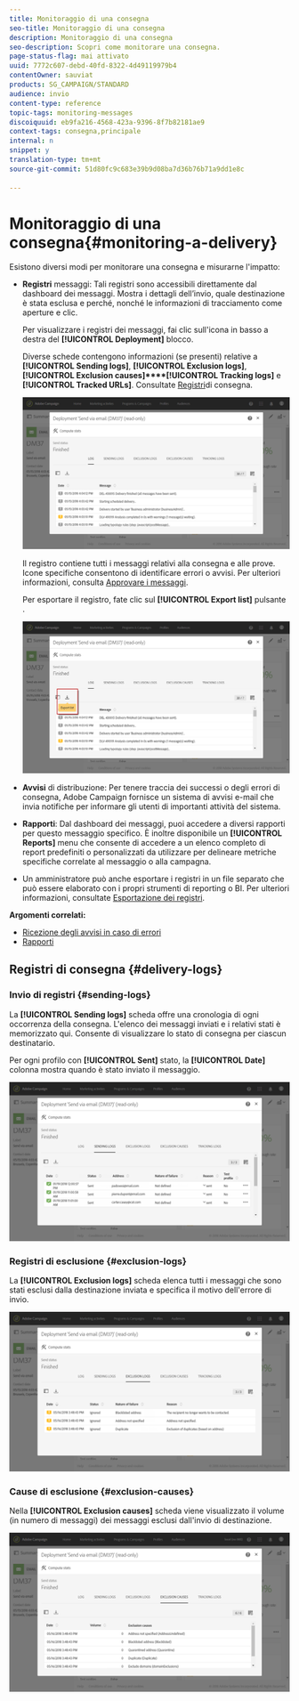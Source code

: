 ```yaml
---
title: Monitoraggio di una consegna
seo-title: Monitoraggio di una consegna
description: Monitoraggio di una consegna
seo-description: Scopri come monitorare una consegna.
page-status-flag: mai attivato
uuid: 7772c607-debd-40fd-8322-4d49119979b4
contentOwner: sauviat
products: SG_CAMPAIGN/STANDARD
audience: invio
content-type: reference
topic-tags: monitoring-messages
discoiquuid: eb9fa216-4568-423a-9396-8f7b82181ae9
context-tags: consegna,principale
internal: n
snippet: y
translation-type: tm+mt
source-git-commit: 51d80fc9c683e39b9d08ba7d36b76b71a9dd1e8c

---
```



# Monitoraggio di una consegna{#monitoring-a-delivery}

Esistono diversi modi per monitorare una consegna e misurarne l'impatto:

* **Registri** messaggi: Tali registri sono accessibili direttamente dal dashboard dei messaggi. Mostra i dettagli dell’invio, quale destinazione è stata esclusa e perché, nonché le informazioni di tracciamento come aperture e clic.

   Per visualizzare i registri dei messaggi, fai clic sull'icona in basso a destra del **[!UICONTROL Deployment]** blocco.

   Diverse schede contengono informazioni (se presenti) relative a **[!UICONTROL Sending logs]**, **[!UICONTROL Exclusion logs]**, **[!UICONTROL Exclusion causes]****[!UICONTROL Tracking logs]** e **[!UICONTROL Tracked URLs]**. Consultate [Registri](#delivery-logs)di consegna.

   ![](assets/sending_delivery1.png)

   Il registro contiene tutti i messaggi relativi alla consegna e alle prove. Icone specifiche consentono di identificare errori o avvisi. Per ulteriori informazioni, consulta [Approvare i messaggi](../../sending/using/previewing-messages.md).

   Per esportare il registro, fate clic sul **[!UICONTROL Export list]** pulsante .

   ![](assets/sending_delivery2.png)

* **Avvisi** di distribuzione: Per tenere traccia dei successi o degli errori di consegna, Adobe Campaign fornisce un sistema di avvisi e-mail che invia notifiche per informare gli utenti di importanti attività del sistema.
* **Rapporti**: Dal dashboard dei messaggi, puoi accedere a diversi rapporti per questo messaggio specifico. È inoltre disponibile un **[!UICONTROL Reports]** menu che consente di accedere a un elenco completo di report predefiniti o personalizzati da utilizzare per delineare metriche specifiche correlate al messaggio o alla campagna.
* Un amministratore può anche esportare i registri in un file separato che può essere elaborato con i propri strumenti di reporting o BI. Per ulteriori informazioni, consultate [Esportazione dei registri](../../automating/using/exporting-logs.md).

**Argomenti correlati:**

* [Ricezione degli avvisi in caso di errori](../../sending/using/receiving-alerts-when-failures-happen.md)
* [Rapporti](../../reporting/using/about-dynamic-reports.md)

## Registri di consegna {#delivery-logs}

### Invio di registri {#sending-logs}

La **[!UICONTROL Sending logs]** scheda offre una cronologia di ogni occorrenza della consegna. L'elenco dei messaggi inviati e i relativi stati è memorizzato qui. Consente di visualizzare lo stato di consegna per ciascun destinatario.

Per ogni profilo con **[!UICONTROL Sent]** stato, la **[!UICONTROL Date]** colonna mostra quando è stato inviato il messaggio.

![](assets/sending_delivery3.png)

### Registri di esclusione {#exclusion-logs}

La **[!UICONTROL Exclusion logs]** scheda elenca tutti i messaggi che sono stati esclusi dalla destinazione inviata e specifica il motivo dell'errore di invio.

![](assets/sending_delivery4.png)

### Cause di esclusione {#exclusion-causes}

Nella **[!UICONTROL Exclusion causes]** scheda viene visualizzato il volume (in numero di messaggi) dei messaggi esclusi dall'invio di destinazione.

![](assets/sending_delivery5.png)

